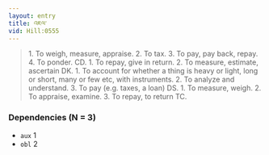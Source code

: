 ```yaml
---
layout: entry
title: འཇལ་
vid: Hill:0555
---
```

> 1\. To weigh, measure, appraise\. 2\. To tax\. 3\. To pay, pay back, repay\. 4\. To ponder\. CD\. 1\. To repay, give in return\. 2\. To measure, estimate, ascertain DK\. 1\. To account for whether a thing is heavy or light, long or short, many or few etc, with instruments\. 2\. To analyze and understand\. 3\. To pay (e\.g\. taxes, a loan) DS\. 1\. To measure, weigh\. 2\. To appraise, examine\. 3\. To repay, to return TC\.


### Dependencies (N = 3)
* `aux` 1
* `obl` 2
